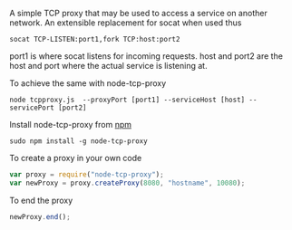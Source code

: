A simple TCP proxy that may be used to access a service on another network. An extensible replacement for socat when used thus
```
socat TCP-LISTEN:port1,fork TCP:host:port2
```
port1 is where socat listens for incoming requests. host and port2 are the host and port where the actual service is listening at.

To achieve the same with node-tcp-proxy
```
node tcpproxy.js  --proxyPort [port1] --serviceHost [host] --servicePort [port2]
```

Install node-tcp-proxy from [npm](https://www.npmjs.com/package/node-tcp-proxy)
```
sudo npm install -g node-tcp-proxy
```

To create a proxy in your own code
```javascript
var proxy = require("node-tcp-proxy");
var newProxy = proxy.createProxy(8080, "hostname", 10080);
```

To end the proxy
```javascript
newProxy.end();
```
